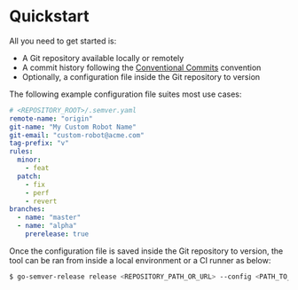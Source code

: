 # Quickstart

All you need to get started is:

* A Git repository available locally or remotely
* A commit history following the [Conventional Commits](https://www.conventionalcommits.org/en/) convention
* Optionally, a configuration file inside the Git repository to version

The following example configuration file suites most use cases:

```yaml
# <REPOSITORY_ROOT>/.semver.yaml
remote-name: "origin"
git-name: "My Custom Robot Name"
git-email: "custom-robot@acme.com"
tag-prefix: "v"
rules:
  minor:
    - feat
  patch:
    - fix
    - perf
    - revert
branches:
  - name: "master"
  - name: "alpha"
    prerelease: true
```

Once the configuration file is saved inside the Git repository to version, the tool can be ran from inside a local environment or a CI runner as below:

```bash
$ go-semver-release release <REPOSITORY_PATH_OR_URL> --config <PATH_TO_CONFIG_FILE> [--dry-run, --verbose]
```

